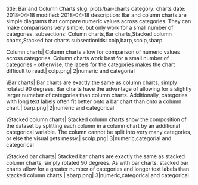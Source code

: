 title: Bar and Column Charts
slug: plots/bar-charts
category: charts
date: 2018-04-18
modified: 2018-04-18
description: Bar and column charts are simple diagrams that compare numeric values across categories. They can make comparisons very simple, but only work for a small number of categories.
subsections: Column charts,Bar charts,Stacked column charts,Stacked bar charts
subsectionids: colp,barp,scolp,sbarp

Column charts|
Column charts allow for comparison of numeric values across categories. Column charts work best for a small number of categories - otherwise, the labels for the categories makes the chart difficult to read.|
colp.png|
2|numeric and categorial

\Bar charts|
Bar charts are exactly the same as column charts, simply rotated 90 degrees. Bar charts have the advantage of allowing for a slightly larger numeber of categories than column charts. Additionally, categories with long text labels often fit better onto a bar chart than onto a column chart.|
barp.png|
2|numeric and categorical

\Stacked column charts|
Stacked column charts show the composition of the dataset by splitting each column in a column chart by an additional categorical variable. The column cannot be split into very many categories, or else the visual gets messy.|
scolp.png|
3|numeric,categorial and categorical

\Stacked bar charts|
Stacked bar charts are exactly the same as stacked column charts, simply rotated 90 degrees. As with bar charts, stacked bar charts allow for a greater number of categories and longer text labels than stacked column charts.|
sbarp.png|
3|numeric,categorical and categorical
